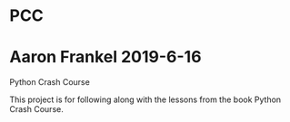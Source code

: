 # PCC
# Aaron Frankel 2019-6-16
Python Crash Course

This project is for following along with the lessons from the book Python Crash Course.
